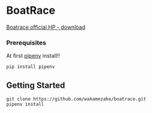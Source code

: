 ﻿# BoatRace

[Boatrace official HP - download](https://www.boatrace.jp/owpc/pc/extra/data/download.html)

### Prerequisites

At first [pipenv](https://github.com/pypa/pipenv) install!!

```
pip install pipenv
```

## Getting Started

```
git clone https://github.com/wakamezake/boatrace.git
pipenv install
```




